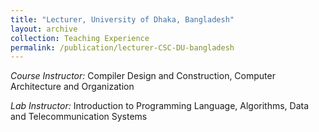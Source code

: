 ```yaml
---
title: "Lecturer, University of Dhaka, Bangladesh"
layout: archive
collection: Teaching Experience
permalink: /publication/lecturer-CSC-DU-bangladesh
---
```


*Course Instructor:* Compiler Design and Construction, Computer Architecture and Organization

*Lab Instructor:* Introduction to Programming Language, Algorithms, Data and Telecommunication Systems

